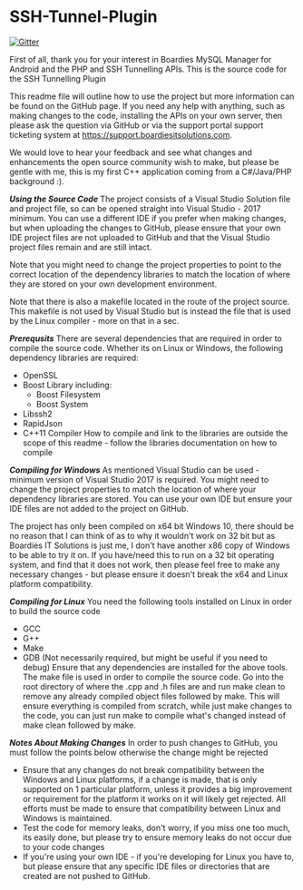# SSH-Tunnel-Plugin

[![Gitter](https://badges.gitter.im/SSH-Tunnel-Plugin-for-Boardies-MySQL-Manager1/Lobby.svg)](https://gitter.im/SSH-Tunnel-Plugin-for-Boardies-MySQL-Manager1/Lobby?utm_source=badge&utm_medium=badge&utm_campaign=pr-badge&utm_content=badge)

First of all, thank you for your interest in Boardies MySQL Manager for Android and the PHP and SSH Tunnelling APIs. This is the source code for the SSH Tunnelling Plugin

This readme file will outline how to use the project but more information can be found on the GitHub page. If you need
any help with anything, such as making changes to the code, installing the APIs on your own server, then please ask the question
via GitHub or via the support portal support ticketing system at https://support.boardiesitsolutions.com. 

We would love to hear your feedback and see what changes and enhancements the open source community wish to make, but please be gentle with me,
this is my first C++ application coming from a C#/Java/PHP background :). 

***Using the Source Code***
The project consists of a Visual Studio Solution file and project file, so can be opened straight into Visual Studio - 2017 minimum. 
You can use a different IDE if you prefer when making changes, but when uploading the changes to GitHub, please ensure that your own IDE
project files are not uploaded to GitHub and that the Visual Studio project files remain and are still intact. 

Note that you might need to change the project properties to point to the correct location of the dependency libraries to 
match the location of where they are stored on your own development environment. 

Note that there is also a makefile located in the route of the project source. This makefile is not used by Visual Studio but is instead the file 
that is used by the Linux compiler - more on that in a sec.

***Prerequsits***
There are several dependencies that are required in order to compile the source code. 
Whether its on Linux or Windows, the following dependency libraries are required:
- OpenSSL
- Boost Library including:
	- Boost Filesystem
	- Boost System
- Libssh2
- RapidJson
- C++11 Compiler
How to compile and link to the libraries are outside the scope of this readme - follow the libraries documentation on how to compile

***Compiling for Windows***
As mentioned Visual Studio can be used - minimum version of Visual Studio 2017 is required. You might need to change the project properties to match the location
of where your dependency libraries are stored. You can use your own IDE but ensure your IDE files are not added to the project on GitHub. 

The project has only been compiled on x64 bit Windows 10, there should be no reason that I can think of as to why it wouldn't work on 32 bit but as Boardies IT Solutions 
is just me, I don't have another x86 copy of Windows to be able to try it on. If you have/need this to run on a 32 bit operating system, and find that it does not work, then
please feel free to make any necessary changes - but please ensure it doesn't break the x64 and Linux platform compatibility. 

***Compiling for Linux***
You need the following tools installed on Linux in order to build the source code
- GCC
- G++
- Make
- GDB (Not necessarily required, but might be useful if you need to debug)
Ensure that any dependencies are installed for the above tools. 
The make file is used in order to compile the source code. Go into the root directory of where the .cpp and .h files are and run make clean to remove any already compiled object files
followed by make. This will ensure everything is compiled from scratch, while just make changes to the code, you can just run make to compile what's changed instead of make clean followed 
by make. 

***Notes About Making Changes***
In order to push changes to GitHub, you must follow the points below otherwise the change might be rejected
- Ensure that any changes do not break compatibility between the Windows and Linux platforms, if a change is made, that is only supported on 1 particular platform,
unless it provides a big improvement or requirement for the platform it works on it will likely get rejected. All efforts must be made to ensure that compatibility
between Linux and Windows is maintained.
- Test the code for memory leaks, don't worry, if you miss one too much, its easily done, but please try to ensure memory leaks do not occur due to your code changes
- If you're using your own IDE - if you're developing for Linux you have to, but please ensure that any specific IDE files or directories that are created are not pushed
to GitHub. 
